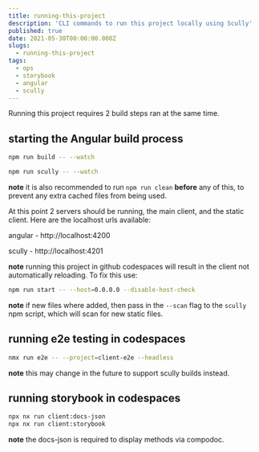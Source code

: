 ```yaml
---
title: running-this-project
description: 'CLI commands to run this project locally using Scully'
published: true
date: 2021-05-30T00:00:00.000Z
slugs:
  - running-this-project
tags:
  - ops
  - storybook
  - angular
  - scully
---
```


Running this project requires 2 build steps ran at the same time.

## starting the Angular build process

```bash
npm run build -- --watch
```

```bash
npm run scully -- --watch
```

**note** it is also recommended to run `npm run clean` **before** any of this, to prevent any extra cached files from being used.

At this point 2 servers should be running, the main client, and the static client. Here are the localhost urls available:

angular - http://localhost:4200

scully - http://localhost:4201

**note** running this project in github codespaces will result in the client not automatically reloading. To fix this use:

```bash
npm run start -- --host=0.0.0.0 --disable-host-check
```

**note** if new files where added, then pass in the `--scan` flag to the `scully` npm script, which will scan for
new static files.

## running e2e testing in codespaces

```bash
nmx run e2e -- --project=client-e2e --headless
```

**note** this may change in the future to support scully builds instead.

## running storybook in codespaces

```bash
npx nx run client:docs-json
npx nx run client:storybook
```

**note** the docs-json is required to display methods via compodoc.
